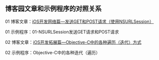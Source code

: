 ## 博客园文章和示例程序的对照关系


01 博客文章：[iOS开发网络篇—发送GET和POST请求（使用NSURLSession）](http://www.cnblogs.com/wendingding/p/5168772.html)

01 示例程序：01-NSURLSession发送GET请求和POST请求

02 博客文章：[iOS开发拓展篇—Objective-C中的各种遍历（迭代）方式](http://www.cnblogs.com/wendingding/p/5168772.html)

02 示例程序：Objective-C中的各种迭代（遍历）